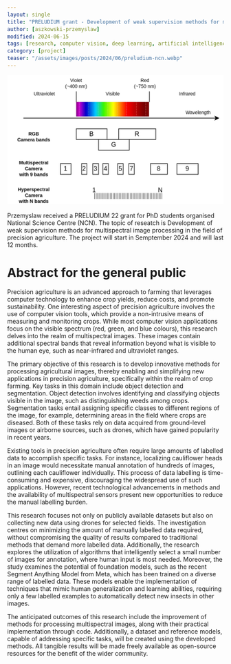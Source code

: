 ```yaml
---
layout: single
title: "PRELUDIUM grant - Development of weak supervision methods for multispectral image processing in the field of precision agriculture"
author: [aszkowski-przemyslaw]
modified: 2024-06-15
tags: [research, computer vision, deep learning, artificial intelligence, grant, ncn]
category: [project]
teaser: "/assets/images/posts/2024/06/preludium-ncn.webp"
---
```


<p align="center">
    <img src="/assets/images/posts/2024/06/multispectral-bands.webp" height="300px" />
</p>


Przemyslaw received a PRELUDIUM 22 grant for PhD students organised National Science Centre (NCN). The topic of reseatch is Development of weak supervision methods for multispectral image processing in the field of precision agriculture. The project will start in Semptember 2024 and will last 12 months.


# Abstract for the general public

Precision agriculture is an advanced approach to farming that leverages computer technology to enhance crop yields, reduce costs, and promote sustainability. One interesting aspect of precision agriculture involves the use of computer vision tools, which provide a non-intrusive means of measuring and monitoring crops. While most computer vision applications focus on the visible spectrum (red, green, and blue colours), this research delves into the realm of multispectral images. These images contain additional spectral bands that reveal information beyond what is visible to the human eye, such as near-infrared and ultraviolet ranges.

The primary objective of this research is to develop innovative methods for processing agricultural images, thereby enabling and simplifying new applications in precision agriculture, specifically within the realm of crop farming. Key tasks in this domain include object detection and segmentation. Object detection involves identifying and classifying objects visible in the image, such as distinguishing weeds among crops. Segmentation tasks entail assigning specific classes to different regions of the image, for example, determining areas in the field where crops are diseased. Both of these tasks rely on data acquired from ground-level images or airborne sources, such as drones, which have gained popularity in recent years.

Existing tools in precision agriculture often require large amounts of labelled data to accomplish specific tasks. For instance, localizing cauliflower heads in an image would necessitate manual annotation of hundreds of images, outlining each cauliflower individually. This process of data labelling is time-consuming and expensive, discouraging the widespread use of such applications. However, recent technological advancements in methods and the availability of multispectral sensors present new opportunities to reduce the manual labelling burden.

This research focuses not only on publicly available datasets but also on collecting new data using drones for selected fields. The investigation centres on minimizing the amount of manually labelled data required, without compromising the quality of results compared to traditional methods that demand more labelled data. Additionally, the research explores the utilization of algorithms that intelligently select a small number of images for annotation, where human input is most needed. Moreover, the study examines the potential of foundation models, such as the recent Segment Anything Model from Meta, which has been trained on a diverse range of labelled data. These models enable the implementation of techniques that mimic human generalization and learning abilities, requiring only a few labelled examples to automatically detect new insects in other images.

The anticipated outcomes of this research include the improvement of methods for processing multispectral images, along with their practical implementation through code. Additionally, a dataset and reference models, capable of addressing specific tasks, will be created using the developed methods. All tangible results will be made freely available as open-source resources for the benefit of the wider community.
